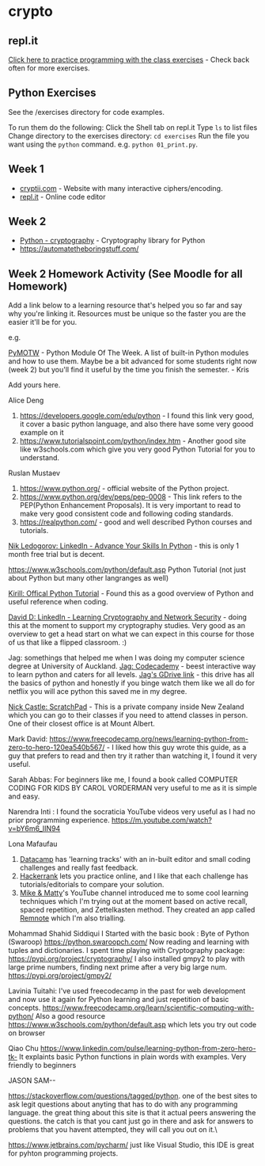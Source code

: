 # crypto

## repl.it
[Click here to practice programming with the class exercises](https://repl.it/@krisrp/crypto) - Check back often for more exercises.

## Python Exercises
See the /exercises directory for code examples.

To run them do the following:
Click the Shell tab on repl.it
Type `ls` to list files
Change directory to the exercises directory: `cd exercises`
Run the file you want using the `python` command. e.g. `python 01_print.py`.

## Week 1

* [cryptii.com](https://cryptii.com/) - Website with many interactive ciphers/encoding.
* [repl.it](https://repl.it/) - Online code editor

## Week 2

* [Python - cryptography](https://cryptography.io/en/latest/) - Cryptography library for Python
* https://automatetheboringstuff.com/


## Week 2 Homework Activity (See Moodle for all Homework)

Add a link below to a learning resource that's helped you so far and say why you're linking it. Resources must be unique so the faster you are the easier it'll be for you.

e.g.

[PyMOTW](https://pymotw.com/3/) - Python Module Of The Week. A list of built-in Python modules and how to use them. Maybe be a bit advanced for some students right now (week 2) but you'll find it useful by the time you finish the semester. - Kris



Add yours here.

Alice Deng
1. https://developers.google.com/edu/python - I found this link very good, it cover a basic python language, and also there have some very goood example on it  
2. https://www.tutorialspoint.com/python/index.htm - Another good site like w3schools.com which give you very good Python Tutorial for you to understand.
 
 Ruslan Mustaev 
1. https://www.python.org/ - official website of the Python project.
2. https://www.python.org/dev/peps/pep-0008  - This link refers to the PEP(Python Enhancement Proposals). It is very important to read to make very good consistent code and following coding standards.
3. https://realpython.com/ - good and well described Python courses and tutorials. 

[Nik Ledogorov: LinkedIn - Advance Your Skills In Python](https://www.linkedin.com/learning/paths/advance-your-skills-in-python) - this is only 1 month free trial but is decent.

https://www.w3schools.com/python/default.asp Python Tutorial  (not just about Python but many other langranges as well)

[Kirill: Offical Python Tutorial](https://docs.python.org/3/tutorial/) - Found this as a good overview of Python and useful reference when coding.

[David D: LinkedIn - Learning Cryptography and Network Security](https://www.linkedin.com/learning/learning-cryptography-and-network-security) - doing this at the moment to support my cryptography studies. Very good as an overview to get a head start on what we can expect in this course for those of us that like a flipped classroom. :)

Jag: somethings that helped me when I was doing my computer science degree at University of Auckland.
[Jag: Codecademy](https://www.codecademy.com/) - beest interactive way to learn python and caters for all levels.
[Jag's GDrive link](https://drive.google.com/drive/folders/1qfa7k-2rxZ_Or80MykGOhMaCU_rFfGO3?usp=sharing) - this drive has all the basics of python and honestly if you binge watch them like we all do for netflix you will ace python this saved me in my degree.

[Nick Castle: ScratchPad](https://scratchpad.co.nz/product/develop-websites-using-python/) - This is a private company inside New Zealand which you can go to their classes if you need to attend classes in person. One of their closest office is at Mount Albert.

Mark David: https://www.freecodecamp.org/news/learning-python-from-zero-to-hero-120ea540b567/ - I liked how this guy wrote this guide, as a guy that prefers to read and then try it rather than watching it, I found it very useful.

Sarah Abbas: For beginners like me, I found a book called COMPUTER CODING FOR KIDS BY CAROL VORDERMAN very useful to me as it is simple and easy.

Narendra Inti : I found the socraticia YouTube videos very useful as I had no prior programming experience.
https://m.youtube.com/watch?v=bY6m6_IIN94


Lona Mafaufau
1. [Datacamp](https://www.datacamp.com/tracks/python-fundamentals) has 'learning tracks' with an in-built editor and small coding challenges and really fast feedback.
2. [Hackerrank](https://www.hackerrank.com/domains/python) lets you practice online, and I like that each challenge has tutorials/editorials to compare your solution.
3. [Mike & Matty](https://www.youtube.com/playlist?list=PLh_4sKYaH6Jy7qFzY4y51xpIovksMTNup)'s YouTube channel introduced me to some cool learning techniques which I'm trying out at the moment based on active recall, spaced repetition, and Zettelkasten method. They created an app called [Remnote](https://www.remnote.io/) which I'm also trialling. 

Mohammad Shahid Siddiqui
I Started with the basic book : Byte of Python (Swaroop)
https://python.swaroopch.com/
Now reading and learning with tuples and dictionaries.
I spent time playing with Cryptography package:
https://pypi.org/project/cryptography/
I also installed gmpy2 to play with large prime numbers, finding next prime after a very big large num.
https://pypi.org/project/gmpy2/


Lavinia Tuitahi:
I've used freecodecamp in the past for web development and now use it again for Python learning and just repetition of basic concepts. https://www.freecodecamp.org/learn/scientific-computing-with-python/
Also a good resource https://www.w3schools.com/python/default.asp which lets you try out code on browser


Qiao Chu
https://www.linkedin.com/pulse/learning-python-from-zero-hero-tk-
It explaints basic Python functions in plain words with examples. Very friendly to beginners

JASON SAM--

https://stackoverflow.com/questions/tagged/python. one of the best sites to ask legit questions about anyting that has to do with any programming language. the great thing about this site is that it actual peers answering the questions. the catch is that you cant just go in there and ask for answers to problems that you havent attempted, they will call you out on it.\

https://www.jetbrains.com/pycharm/  just like Visual Studio, this IDE is great for pyhton programming projects.

